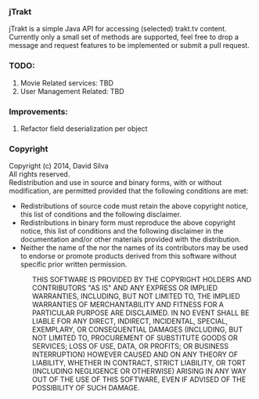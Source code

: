 <h3>jTrakt</h3>

jTrakt is a simple Java API for accessing (selected) trakt.tv content.<br/>
Currently only a small set of methods are supported, feel free to drop a message
and request features to be implemented or submit a pull request.

<h3>TODO:</h3>
<ol>
<li>Movie Related services: TBD</li>
<li>User Management Related: TBD</li>
</ol>

<h3>Improvements:</h3>
<ol>
<li>Refactor field deserialization per object</li>
</ol>

<h3>Copyright</h3>
Copyright (c) 2014, David Silva<br/>
All rights reserved.<br/>
Redistribution and use in source and binary forms, with or without modification,
are permitted provided that the following conditions are met:
<ul>
  <li> Redistributions of source code must retain the above copyright
      notice, this list of conditions and the following disclaimer. </li>
  <li> Redistributions in binary form must reproduce the above copyright
      notice, this list of conditions and the following disclaimer in the
      documentation and/or other materials provided with the distribution.</li>
  <li> Neither the name of the <organization> nor the
      names of its contributors may be used to endorse or promote products
      derived from this software without specific prior written permission.</li>
<ul/>

THIS SOFTWARE IS PROVIDED BY THE COPYRIGHT HOLDERS AND CONTRIBUTORS "AS IS" AND
ANY EXPRESS OR IMPLIED WARRANTIES, INCLUDING, BUT NOT LIMITED TO, THE IMPLIED
WARRANTIES OF MERCHANTABILITY AND FITNESS FOR A PARTICULAR PURPOSE ARE
DISCLAIMED. IN NO EVENT SHALL <COPYRIGHT HOLDER> BE LIABLE FOR ANY
DIRECT, INDIRECT, INCIDENTAL, SPECIAL, EXEMPLARY, OR CONSEQUENTIAL DAMAGES
(INCLUDING, BUT NOT LIMITED TO, PROCUREMENT OF SUBSTITUTE GOODS OR SERVICES;
LOSS OF USE, DATA, OR PROFITS; OR BUSINESS INTERRUPTION) HOWEVER CAUSED AND
ON ANY THEORY OF LIABILITY, WHETHER IN CONTRACT, STRICT LIABILITY, OR TORT
(INCLUDING NEGLIGENCE OR OTHERWISE) ARISING IN ANY WAY OUT OF THE USE OF THIS
SOFTWARE, EVEN IF ADVISED OF THE POSSIBILITY OF SUCH DAMAGE.
